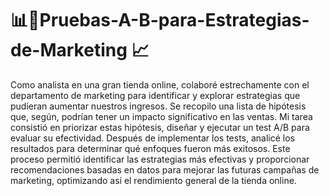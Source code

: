 # 📊🧮Pruebas-A-B-para-Estrategias-de-Marketing 📈
Como analista en una gran tienda online, colaboré estrechamente con el departamento de marketing para identificar y explorar estrategias que pudieran aumentar nuestros ingresos. Se recopilo una lista de hipótesis que, según, podrían tener un impacto significativo en las ventas.
Mi tarea consistió en priorizar estas hipótesis, diseñar y ejecutar un test A/B para evaluar su efectividad. Después de implementar los tests, analicé los resultados para determinar qué enfoques fueron más exitosos. Este proceso permitió identificar las estrategias más efectivas y proporcionar recomendaciones basadas en datos para mejorar las futuras campañas de marketing, optimizando así el rendimiento general de la tienda online.
